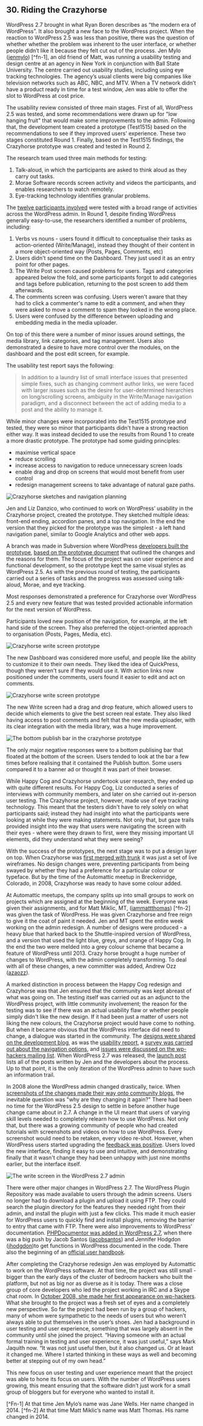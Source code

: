 

## 30. Riding the Crazyhorse

WordPress 2.7 brought in what Ryan Boren describes as “the modern era of WordPress”.  It also brought a new face to the WordPress project. When the reaction to WordPress 2.5 was less than positive, there was the question of whether whether the problem was inherent to the user interface, or whether people didn’t like it because they felt cut out of the process. Jen Mylo ([jenmylo](http://profiles.wordpress.org/jenmylo)) [^fn-1], an old friend of Matt, was running a usability testing and design centre at an agency in New York in conjunction with Ball State University. The centre carried out usability studies, including using eye tracking technologies. The agency’s usual clients were big companies like television networks such as ABC, NBC, and MTV. When a TV network didn’t have a product ready in time for a test window, Jen was able to offer the slot to WordPress at cost price. 

The usability review consisted of three main stages. First of all, WordPress 2.5 was tested, and some recommendations were drawn up for "low hanging fruit" that would make some improvements to the admin. Following that, the development team created a prototype (Test1515) based on the recommendations to see if they improved users' experience. These two stages constituted Round 1. Finally, based on the Test1515 findings, the Crazyhorse prototype was created and tested in Round 2.

The research team used three main methods for testing:

1. Talk-aloud, in which the participants are asked to think aloud as they carry out tasks.
2. Morae Software records screen activity and videos the participants, and enables researchers to watch remotely.
3. Eye-tracking technology identifies granular problems.

The [twelve participants involved](http://en.blog.wordpress.com/2008/05/20/new-york-usability-testing/) were tested with a broad range of activities across the WordPress admin. In Round 1, despite finding WordPress generally easy-to-use, the researchers identified a number of problems, including:

1. Verbs vs nouns - users found it difficult to conceptualise their tasks as action-oriented (Write/Manage), instead they thought of their content in a more object-oriented way (Posts, Pages, Comments, etc)
2. Users didn't spend time on the Dashboard. They just used it as an entry point for other pages.
3. The Write Post screen caused problems for users. Tags and categories appeared below the fold, and some participants forgot to add categories and tags before publication, returning to the post screen to add them afterwards. 
4. The comments screen was confusing. Users weren't aware that they had to click a commenter's name to edit a comment, and when they were asked to move a comment to spam they looked in the wrong place.
5. Users were confused by the difference between uploading and embedding media in the media uploader.

On top of this there were a number of minor issues around settings, the media library, link categories, and tag management. Users also demonstrated a desire to have more control over the modules, on the dashboard and the post edit screen, for example.

The usability test report says the following:

> In addition to a laundry list of small interface issues that presented simple fixes, such as changing comment author links, we were faced with larger issues such as the desire for user-determined hierarchies on long/scrolling screens, ambiguity in the Write/Manage navigation paradigm, and a disconnect between the act of adding media to a post and the ability to manage it.

While minor changes were incorporated into the Test1515 prototype and tested, they were so minor that participants didn't have a strong reaction either way. It was instead decided to use the results from Round 1 to create a more drastic prototype. The prototype had some guiding principles:
- maximise vertical space
- reduce scrolling
- increase access to navigation to reduce unnecessary screen loads
- enable drag and drop on screens that would most benefit from user control
- redesign management screens to take advantage of natural gaze paths.

<img alt="Crazyhorse sketches and navigation planning" src="../../Resources/images/30/crazyhorse-process.jpg" />

Jen and Liz Danzico, who continued to work on WordPress’ usability in the Crazyhorse project, created the prototype. They sketched multiple ideas: front-end ending, accordion panes, and a top navigation. In the end the version that they picked for the prototype was the simplest - a left hand navigation panel, similar to Google Analytics and other web apps.

A branch was made in Subversion where WordPress [developers built the prototype](http://lists.automattic.com/pipermail/wp-hackers/2008-June/020652.html), [based on the prototype document](http://ma.tt/dropbox/2008/06/wordpress-prototype-1.1.pdf) that outlined the changes and the reasons for them. The focus of the project was on user experience and functional development, so the prototype kept the same visual styles as WordPress 2.5. As with the previous round of testing, the participants carried out a series of tasks and the progress was assessed using talk-aloud, Morae, and eye tracking. 

Most responses demonstrated a preference for Crazyhorse over WordPress 2.5 and every new feature that was tested provided actionable information for the next version of WordPress. 

Participants loved new position of the navigation, for example, at the left hand side of the screen. They also preferred the object-oriented approach to organisation (Posts, Pages, Media, etc). 

<img alt="Crazyhorse write screen prototype" src="../../Resources/images/30/crazyhorse-prototype-dashboard.jpg" />

The new Dashboard was considered more useful, and people like the ability to customize it to their own needs. They liked the idea of QuickPress, though they weren't sure if they would use it. With action links now positioned under the comments, users found it easier to edit and act on comments. 

<img alt="Crazyhorse write screen prototype" src="../../Resources/images/design/crazyhorse-prototype.jpg" />

The new Write screen had a drag and drop feature, which allowed users to decide which elements to give the best screen real estate. They also liked having access to post comments and felt that the new media uploader, with its clear integration with the media library, was a huge improvement.

<img alt="The bottom publish bar in the crazyhorse prototype" src="../../Resources/images/design/crazyhorse-prototype-publish.jpg" />

The only major negative responses were to a bottom publising bar that floated at the bottom of the screen. Users tended to look at the bar a few times before realising that it contained the Publish button. Some users compared it to a banner ad or thought it was part of their browser. 

While Happy Cog and Crazyhorse undertook user research, they ended up with quite different results. For Happy Cog, Liz conducted a series of interviews with community members, and later on she carried out in-person user testing. The Crazyhorse project, however, made use of eye tracking technology. This meant that the testers didn't have to rely solely on what participants said; instead they had insight into what the participants were looking at while they were making statements. Not only that, but gaze trails provided insight into the way that users were navigating the screen with their eyes - where were they drawn to first, were they missing important UI elements, did they understand what they were seeing?

With the success of the prototypes, the next stage was to put a design layer on top. When Crazyhorse was [first merged with trunk](https://core.trac.wordpress.org/ticket/7552) it was just a set of live wireframes. No design changes were, preventing participants from being swayed by whether they had a preference for a particular colour or typeface. But by the time of the Automattic meetup in Breckenridge, Colorado, in 2008, Crazyhorse was ready to have some colour added. 

At Automattic meetups, the company splits up into small groups to work on projects which are assigned at the beginning of the week. Everyone was given their assignments, and for Matt Miklic, MT, ([iammattthomas](http://profiles.wordpress.org/iammattthomas)) [^fn-2] was given the task of WordPress. He was given Crazyhorse and free reign to give it the coat of paint it needed. Jen and MT spent the entire week working on the admin redesign. A number of designs were produced - a heavy blue that harked back to the Shuttle-inspired version of WordPress, and a version that used the light blue, greys, and orange of Happy Cog. In the end the two were melded into a grey colour scheme that became a feature of WordPress until 2013. Crazy horse brought a huge number of changes to WordPress, with the admin completely transforming. To deal with all of these changes, a new committer was added, Andrew Ozz ([azaozz](http://profiles.wordpress.org/azaozz)).

A marked distinction in process between the Happy Cog redesign and Crazyhorse was that Jen ensured that the community was kept abreast of what was going on. The testing itself was carried out as an adjunct to the WordPress project, with little community involvement; the reason for the testing was to see if there was an actual usability flaw or whether people simply didn't like the new design. If it had been just a matter of users not liking the new colours, the Crazyhorse project would have come to nothing. But when it became obvious that the WordPress interface did need to change, a dialogue was started in the community. The [designs were shared on the development blog](http://wordpress.org/news/2008/10/the-visual-design-of-27/), as was the [usability report](http://wordpress.org/news/2008/10/usability-testing-report-25-and-crazyhorse/), a [survey was carried out about the navigation options](http://wordpress.org/news/2008/09/wordpress-27-navigation-options-survey/), and [issues were discussed on the wp-hackers mailing list](http://lists.automattic.com/pipermail/wp-hackers/2008-October/021944.html). When WordPress 2.7 was released, the [launch post](http://wordpress.org/news/2008/12/coltrane/) lists all of the posts written by Jen and the developers about the process. Up to that point, it is the only iteration of the WordPress admin to have such an information trail.

In 2008 alone the WordPress admin changed drastically, twice. When [screenshots of the changes made their way onto community blogs](http://weblogtoolscollection.com/archives/2008/09/02/first-look-at-wordpress-27/), the inevitable question was "why are they changing it again?" There had been no time for the WordPress 2.5 design to settle in before another huge change came about in 2.7. A change in the UI meant that users of varying skill levels needed to completely relearn how to use WordPress. Not only that, but there was a growing community of people who had created tutorials with screenshots and videos on how to use WordPress. Every screenshot would need to be retaken, every video re-shot. However, when WordPress users started upgrading the [feedback was positive](http://lorelle.wordpress.com/2008/12/10/wordpress-27-available-now/#comments). Users loved the new interface, finding it easy to use and intuitive, and demonstrating finally that it wasn't change they had been unhappy with just nine months earlier, but the interface itself.

<img alt="The write screen in the WordPress 2.7 admin" src="../../Resources/images/30/2_7_admin.jpg" />


There were other major changes in WordPress 2.7. The WordPress Plugin Repository was made available to users through the admin screens. Users no longer had to download a plugin and upload it using FTP. They could search the plugin directory for the features they needed right from their admin, and install the plugin with just a few clicks. This made it much easier for WordPress users to quickly find and install plugins, removing the barrier to entry that came with FTP. There were also improvements to WordPress’ documentation. [PHPDocumentor was added in WordPress 2.7](http://lists.automattic.com/pipermail/wp-docs/2008-October/001769.html), when there was a big push by Jacob Santos ([jacobsantos](https://profiles.wordpress.org/jacobsantos/)) and Jennifer Hodgdon ([jhodgdon](https://profiles.wordpress.org/jhodgdon))to get functions in WordPress documented in the code. There also the beginning of an [official user handbook](http://lists.automattic.com/pipermail/wp-docs/2009-January/001862.html).	



After completing the Crazyhorse redesign Jen was employed by Automattic to work on the WordPress software. At that time, the project was still small - bigger than the early days of the cluster of bedroom hackers who built the platform, but not as big nor as diverse as it is today. There was a close group of core developers who led the project working in IRC and a Skype chat room. In [October 2008, she made her first appearance on wp-hackers](http://lists.automattic.com/pipermail/wp-hackers/2008-October/021899.html). What she brought to the project was a fresh set of eyes and a completely new perspective. So far the project had been run by a group of hackers, many of whom were sympathetic to the needs of users but who weren’t always able to put themselves in the user’s shoes. Jen had a background in user testing and user experience, something that was largely absent in the community until she joined the project. “Having someone with an actual formal training in testing and user experience, it was just useful,” says Mark Jaquith now. “It was not just useful then, but it also changed us. Or at least it changed me. Where I started thinking in these ways as well and becoming better at stepping out of my own head.”

This new focus on user testing and user experience meant that the project was able to hone its focus on users. With the number of WordPress users growing, this meant ensuring that the software didn’t just work for a small group of bloggers but for everyone who wanted to install it.

[^Fn-1] At that time Jen Mylo’s name was Jane Wells. Her name changed in 2014.
[^fn-2] At that time Matt Miklic’s name was Matt Thomas. His name changed in 2014.